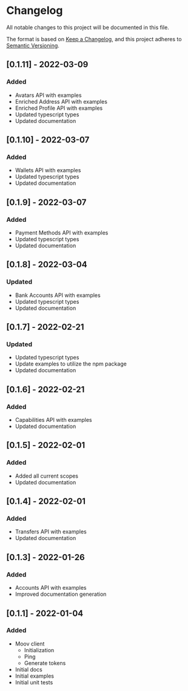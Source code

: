 # Changelog

All notable changes to this project will be documented in this file.

The format is based on [Keep a Changelog](https://keepachangelog.com/en/1.0.0/),
and this project adheres to [Semantic Versioning](https://semver.org/spec/v2.0.0.html).


## [0.1.11] - 2022-03-09

### Added

- Avatars API with examples
- Enriched Address API with examples
- Enriched Profile API with examples
- Updated typescript types
- Updated documentation

## [0.1.10] - 2022-03-07

### Added

- Wallets API with examples
- Updated typescript types
- Updated documentation

## [0.1.9] - 2022-03-07

### Added

- Payment Methods API with examples
- Updated typescript types
- Updated documentation

## [0.1.8] - 2022-03-04

### Updated

- Bank Accounts API with examples
- Updated typescript types
- Updated documentation

## [0.1.7] - 2022-02-21

### Updated

- Updated typescript types
- Update examples to utilize the npm package
- Updated documentation

## [0.1.6] - 2022-02-21

### Added

- Capabilities API with examples
- Updated documentation

## [0.1.5] - 2022-02-01

### Added

- Added all current scopes
- Updated documentation

## [0.1.4] - 2022-02-01

### Added

- Transfers API with examples
- Updated documentation

## [0.1.3] - 2022-01-26

### Added

- Accounts API with examples
- Improved documentation generation

## [0.1.1] - 2022-01-04

### Added

- Moov client
  - Initialization
  - Ping
  - Generate tokens
- Initial docs
- Initial examples
- Initial unit tests
